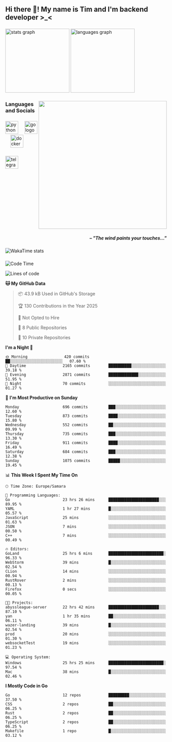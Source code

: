 <h2 align="left">Hi there 👋! My name is Tim and I'm backend developer >_<</h2>

###

<div align="left">
  <img src="https://github-readme-stats-qilm.vercel.app/api?username=intezya&hide_title=false&hide_rank=false&show_icons=true&include_all_commits=true&count_private=true&disable_animations=false&theme=tokyonight&locale=en&hide_border=true&order=1&show=prs_merged&hide=issues" height="200" alt="stats graph"  />
  <img src="https://github-readme-stats-qilm.vercel.app/api/top-langs?username=intezya&locale=en&hide_title=false&layout=donut&langs_count=5&theme=tokyonight&hide_border=true&order=2&exclude_repo=github-readme-stats&hide=mako" height="200" alt="languages graph"  />
</div>

###

<img align="right" height="400" src="https://i.pinimg.com/736x/99/d9/d9/99d9d9ecd844a351ae877f4df30d82ab.jpg"  />

###

<h3 align="left">Languages and Socials</h3>

###

<div align="left">
  <img src="https://cdn.jsdelivr.net/gh/devicons/devicon/icons/python/python-original.svg" height="40" alt="python logo"  />
  <img width="12" />
  <img src="https://cdn.simpleicons.org/go/00ADD8" height="40" alt="go logo"  />
  <img width="12" />
  <img src="https://cdn.jsdelivr.net/gh/devicons/devicon/icons/docker/docker-original.svg" height="40" alt="docker logo"  />
</div>

###

<div align="left">
  <a href="https://t.me/lezviesput">
    <img src="https://img.shields.io/static/v1?message=Telegram&logo=telegram&label=&color=2CA5E0&logoColor=white&labelColor=&style=for-the-badge" height="40" alt="telegram logo"  />
  </a>
</div>

###

<br clear="both">

<h5 align="right">– "The wind paints your touches..."</h5>

###

<picture>
	<source
		srcset="https://github-readme-stats-qilm.vercel.app/api/wakatime?username=intezya&theme=tokyonight&layout=compact&hide_border=true"
		media="(prefers-color-scheme: dark)%2C (prefers-color-scheme: no-preference)"
	/>
	<img alt="WakaTime stats" src="https://github-readme-stats-qilm.vercel.app/api/wakatime?username=intezya&theme=tokyonight&layout=compact&hide_border=true&"/>
</picture>

###

<!--START_SECTION:waka-->
![Code Time](http://img.shields.io/badge/Code%20Time-213%20hrs%2041%20mins-blue)

![Lines of code](https://img.shields.io/badge/From%20Hello%20World%20I%27ve%20Written-668.8%20thousand%20lines%20of%20code-blue)

**🐱 My GitHub Data** 

> 📦 43.9 kB Used in GitHub's Storage 
 > 
> 🏆 130 Contributions in the Year 2025
 > 
> 🚫 Not Opted to Hire
 > 
> 📜 8 Public Repositories 
 > 
> 🔑 10 Private Repositories 
 > 
**I'm a Night 🦉** 

```text
🌞 Morning                420 commits         ██░░░░░░░░░░░░░░░░░░░░░░░   07.60 % 
🌆 Daytime                2165 commits        ██████████░░░░░░░░░░░░░░░   39.18 % 
🌃 Evening                2871 commits        █████████████░░░░░░░░░░░░   51.95 % 
🌙 Night                  70 commits          ░░░░░░░░░░░░░░░░░░░░░░░░░   01.27 % 
```
📅 **I'm Most Productive on Sunday** 

```text
Monday                   696 commits         ███░░░░░░░░░░░░░░░░░░░░░░   12.60 % 
Tuesday                  873 commits         ████░░░░░░░░░░░░░░░░░░░░░   15.80 % 
Wednesday                552 commits         ██░░░░░░░░░░░░░░░░░░░░░░░   09.99 % 
Thursday                 735 commits         ███░░░░░░░░░░░░░░░░░░░░░░   13.30 % 
Friday                   911 commits         ████░░░░░░░░░░░░░░░░░░░░░   16.49 % 
Saturday                 684 commits         ███░░░░░░░░░░░░░░░░░░░░░░   12.38 % 
Sunday                   1075 commits        █████░░░░░░░░░░░░░░░░░░░░   19.45 % 
```


📊 **This Week I Spent My Time On** 

```text
🕑︎ Time Zone: Europe/Samara

💬 Programming Languages: 
Go                       23 hrs 26 mins      ██████████████████████░░░   89.95 % 
YAML                     1 hr 27 mins        █░░░░░░░░░░░░░░░░░░░░░░░░   05.57 % 
JavaScript               25 mins             ░░░░░░░░░░░░░░░░░░░░░░░░░   01.63 % 
JSON                     7 mins              ░░░░░░░░░░░░░░░░░░░░░░░░░   00.50 % 
C++                      7 mins              ░░░░░░░░░░░░░░░░░░░░░░░░░   00.49 % 

🔥 Editors: 
GoLand                   25 hrs 6 mins       ████████████████████████░   96.33 % 
WebStorm                 39 mins             █░░░░░░░░░░░░░░░░░░░░░░░░   02.54 % 
CLion                    14 mins             ░░░░░░░░░░░░░░░░░░░░░░░░░   00.94 % 
RustRover                2 mins              ░░░░░░░░░░░░░░░░░░░░░░░░░   00.13 % 
Firefox                  0 secs              ░░░░░░░░░░░░░░░░░░░░░░░░░   00.05 % 

🐱‍💻 Projects: 
abyssleague-server       22 hrs 42 mins      ██████████████████████░░░   87.10 % 
yan                      1 hr 35 mins        ██░░░░░░░░░░░░░░░░░░░░░░░   06.11 % 
wazer-landing            39 mins             █░░░░░░░░░░░░░░░░░░░░░░░░   02.54 % 
prod                     20 mins             ░░░░░░░░░░░░░░░░░░░░░░░░░   01.30 % 
websocketTest            19 mins             ░░░░░░░░░░░░░░░░░░░░░░░░░   01.23 % 

💻 Operating System: 
Windows                  25 hrs 25 mins      ████████████████████████░   97.54 % 
Mac                      38 mins             █░░░░░░░░░░░░░░░░░░░░░░░░   02.46 % 
```

**I Mostly Code in Go** 

```text
Go                       12 repos            █████████░░░░░░░░░░░░░░░░   37.50 % 
CSS                      2 repos             ██░░░░░░░░░░░░░░░░░░░░░░░   06.25 % 
Rust                     2 repos             ██░░░░░░░░░░░░░░░░░░░░░░░   06.25 % 
TypeScript               2 repos             ██░░░░░░░░░░░░░░░░░░░░░░░   06.25 % 
Makefile                 1 repo              █░░░░░░░░░░░░░░░░░░░░░░░░   03.12 % 
```




<!--END_SECTION:waka-->
